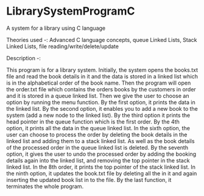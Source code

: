 # LibrarySystemProgramC
A system for a library using C language

Theories used -: Advanced C language concepts, queue Linked Lists, Stack Linked Lists, file reading/write/delete/update

Description -: 

This program is for a library system. Initially, the system opens the books.txt file and read the book details in it and the data is stored in a linked list which is in the alphabetical order of the book name. Then the program will open the order.txt file which contains the orders books by the customers in order and it is stored in a queue linked list. Then we give the user to choose an option by running the menu function. By the first option, it prints the data in the linked list. By the second option, it enables you to add a new book to the system (add a new node to the linked list). By the third option it prints the head pointer in the queue function which is the first order. By the 4th option, it prints all the data in the queue linked list. In the sixth option, the user can choose to process the order by deleting the book details in the linked list and adding them to a stack linked list. As well as the book details of the processed order in the queue linked list is deleted. By the seventh option, it gives the user to undo the processed order by adding the booking details again into the linked list, and removing the top pointer in the stack linked list. In the 8th order, it prints the top pointer of the stack linked list. In the ninth option, it updates the book.txt file by deleting all the in it and again inserting the updated book list in to the file. By the last function, it terminates the whole program. 
